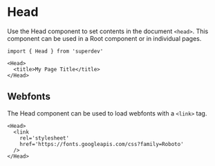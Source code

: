 
# Head

Use the Head component to set contents in the document `<head>`.
This component can be used in a Root component or in individual pages.

```mdx
import { Head } from 'superdev'

<Head>
  <title>My Page Title</title>
</Head>
```

## Webfonts

The Head component can be used to load webfonts with a `<link>` tag.

```mdx
<Head>
  <link
    rel='stylesheet'
    href='https://fonts.googleapis.com/css?family=Roboto'
  />
</Head>
```
